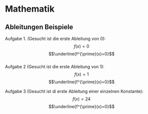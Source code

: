 # Mathematik

## Ableitungen Beispiele

Aufgabe 1. (Gesucht ist die erste Ableitung von 0):  
$$f(x)=0$$
$$\underline{f^{\prime}(x)=0}$$
<br />
Aufgabe 2 (Gesucht ist die erste Ableitung von 1):  
$$f(x)=1$$
$$\underline{f^{\prime}(x)=0}$$

Aufgabe 3 (Gesucht ist di erste Ableitung einer einzelnen Konstante):  
$$f(x)=24$$
$$\underline{f^{\prime}(x)=0}$$
